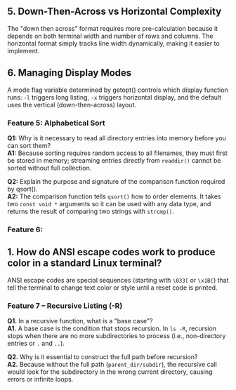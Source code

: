 ## 5. Down-Then-Across vs Horizontal Complexity
The "down then across" format requires more pre-calculation because it depends on both terminal width and number of rows and columns. The horizontal format simply tracks line width dynamically, making it easier to implement.

## 6. Managing Display Modes
A mode flag variable determined by getopt() controls which display function runs: `-l` triggers long listing, `-x` triggers horizontal display, and the default uses the vertical (down-then-across) layout.


### Feature 5: Alphabetical Sort

**Q1:** Why is it necessary to read all directory entries into memory before you can sort them?  
**A1:** Because sorting requires random access to all filenames, they must first be stored in memory; streaming entries directly from `readdir()` cannot be sorted without full collection.

**Q2:** Explain the purpose and signature of the comparison function required by qsort().  
**A2:** The comparison function tells `qsort()` how to order elements. It takes two `const void *` arguments so it can be used with any data type, and returns the result of comparing two strings with `strcmp()`.

### Feature 6:

## 1. How do ANSI escape codes work to produce color in a standard Linux terminal?
ANSI escape codes are special sequences (starting with `\033[` or `\x1B[`) that tell the terminal to change text color or style until a reset code is printed.

### Feature 7 – Recursive Listing (-R)

**Q1.** In a recursive function, what is a "base case"?  
**A1.** A base case is the condition that stops recursion. In `ls -R`, recursion stops when there are no more subdirectories to process (i.e., non-directory entries or `.` and `..`).

**Q2.** Why is it essential to construct the full path before recursion?  
**A2.** Because without the full path (`parent_dir/subdir`), the recursive call would look for the subdirectory in the wrong current directory, causing errors or infinite loops.



